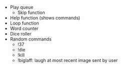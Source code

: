 - Play queue
  - Skip function
- Help function (shows commands)
- Loop function
- Word counter
- Dice roller
- Random commands
  - !37
  - !die 
  - !kill
  - !biglaff: laugh at most recent image sent by user